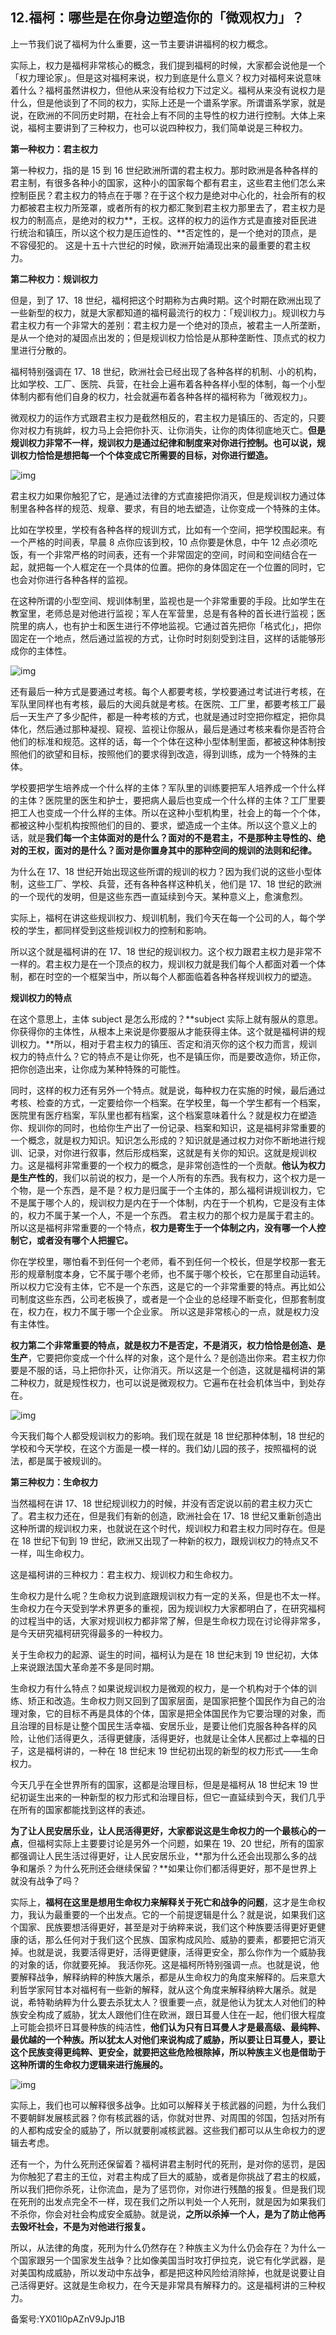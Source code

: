 ## 12.福柯：哪些是在你身边塑造你的「微观权力」？
上一节我们说了福柯为什么重要，这一节主要讲讲福柯的权力概念。


实际上，权力是福柯非常核心的概念，我们提到福柯的时候，大家都会说他是一个「权力理论家」。但是这对福柯来说，权力到底是什么意义？权力对福柯来说意味着什么？福柯虽然讲权力，但他从来没有给权力下过定义。福柯从来没有说权力是什么，但是他谈到了不同的权力，实际上还是一个谱系学家。所谓谱系学家，就是说，在欧洲的不同历史时期，在社会上有不同的主导性的权力进行控制。大体上来说，福柯主要讲到了三种权力，也可以说四种权力，我们简单说是三种权力。


**第一种权力：君主权力**


第一种权力，指的是 15 到 16 世纪欧洲所谓的君主权力。那时欧洲是各种各样的君主制，有很多各种小的国家，这种小的国家每个都有君主，这些君主他们怎么来控制臣民？君主权力的特点在于哪？在于这个权力是绝对中心化的，社会所有的权力都被君主权力所笼罩，或者所有的权力都汇聚到君主权力那里去了，君主权力是权力的制高点，是绝对的权力**，王权。这样的权力的运作方式是直接对臣民进行统治和镇压，所以这个权力是压迫性的、**否定性的，是一个绝对的顶点，是不容侵犯的。 这是十五十六世纪的时候，欧洲开始涌现出来的最重要的君主权力。


**第二种权力：规训权力**


但是，到了 17、18 世纪，福柯把这个时期称为古典时期。这个时期在欧洲出现了一些新型的权力，就是大家都知道的福柯最流行的权力：「规训权力」。规训权力与君主权力有一个非常大的差别：君主权力是一个绝对的顶点，被君主一人所垄断，是从一个绝对的凝固点出发的；但是规训权力恰恰是从那种垄断性、顶点式的权力里进行分散的。


福柯特别强调在 17、18 世纪，欧洲社会已经出现了各种各样的机制、小的机构，比如学校、工厂、医院、兵营，在社会上遍布着各种各样小型的体制，每一个小型体制内都有他们自身的权力，社会就遍布着各种各样的福柯称为「微观权力」。


微观权力的运作方式跟君主权力是截然相反的，君主权力是镇压的、否定的，只要你对权力有挑衅，权力马上会把你扑灭、让你消失，让你的肉体彻底地灭亡。**但是规训权力非常不一样，规训权力是通过纪律和制度来对你进行控制。也可以说，规训权力恰恰是想把每一个个体变成它所需要的目标，对你进行塑造。**


![img](https://pic3.zhimg.com/v2-f42517543c50ae675d3459fceafffb08.webp)

君主权力如果你触犯了它，是通过法律的方式直接把你消灭，但是规训权力通过体制里各种各样的规范、规章、要求，有目的地去塑造，让你变成一个特殊的主体。


比如在学校里，学校有各种各样的规训方式，比如有一个空间，把学校围起来。有一个严格的时间表，早晨 8 点你应该到校，10 点你要是休息，中午 12 点必须吃饭，有一个非常严格的时间表，还有一个非常固定的空间，时间和空间结合在一起，就把每一个人框定在一个具体的位置。把你的身体固定在一个位置的同时，它也会对你进行各种各样的监视。 


在这种所谓的小型空间、规训体制里，监视也是一个非常重要的手段。比如学生在教室里，老师总是对他进行监视；军人在军营里，总是有各种的首长进行监视；医院里的病人，也有护士和医生进行不停地监视。它通过首先把你「格式化」，把你固定在一个地点，然后通过监视的方式，让你时时刻刻受到注目，这样的话能够形成你的主体性。


![img](https://pic4.zhimg.com/v2-d328127a4dc220663cb77791329d5e58.webp)

还有最后一种方式是要通过考核。每个人都要考核，学校要通过考试进行考核，在军队里同样也有考核，最后的大阅兵就是考核。在医院、工厂里，都要考核工厂最后一天生产了多少配件，都是一种考核的方式，也就是通过时空把你框定，把你具体化，然后通过那种凝视、窥视、监视让你服从，最后是通过考核来看你是否符合他们的标准和规范。这样的话，每一个个体在这种小型体制里面，都被这种体制按照他们的欲望和目标，按照他们的要求得到改造，得到训练，成为一个特殊的主体。 


学校要把学生培养成一个什么样的主体？军队里的训练要把军人培养成一个什么样的主体？医院里的医生和护士，要把病人最后也变成一个什么样的主体？工厂里要把工人也变成一个什么样的主体。所以在这种小型机构里，社会上的每一个个体，都被这种小型机构按照他们的目的、要求，塑造成一个主体。所以这个意义上的话，就是**我们每一个主体面对的是什么？面对的不是君主，不是那种主导性的、绝对的王权，面对的是什么？面对是你置身其中的那种空间的规训的法则和纪律。** 


为什么在 17、18 世纪开始出现这些所谓的规训的权力？因为我们说的这些小型体制，这些工厂、学校、兵营，还有各种各样这种机关，他们是 17、18 世纪的欧洲的一个现代的发明，但是这些东西一直延续到今天。某种意义上，愈演愈烈。


实际上，福柯在讲这些规训权力、规训机制，我们今天在每一个公司的人，每个学校的学生，都同样受到这些规训权力的控制和影响。 


所以这个就是福柯讲的在 17、18 世纪的规训权力。这个权力跟君主权力是非常不一样的。君主权力是在一个顶点的权力，规训权力就是我们每个人都面对着一个体制，都在时空的一个框架当中，所以每个人都面临着各种各样规训权力的塑造。


**规训权力的特点**


在这个意思上，主体 subject 是怎么形成的？**subject 实际上就有服从的意思。你获得你的主体性，从根本上来说是你要服从才能获得主体。这个就是福柯讲的规训权力。**所以，相对于君主权力的镇压、否定和消灭你的这个权力而言，规训权力的特点什么？它的特点不是让你死，也不是镇压你，而是要改造你，矫正你，把你创造出来，让你成为某种特殊的可能性。 


同时，这样的权力还有另外一个特点。就是说，每种权力在实施的时候，最后通过考核、检查的方式，一定要给你一个档案。在学校里，每一个学生都有一个档案，医院里有医疗档案，军队里也都有档案，这个档案意味着什么？就是权力在塑造你、规训你的同时，也给你生产出了一份记录、档案和知识，这是福柯非常重要的一个概念，就是权力知识。知识怎么形成的？知识就是通过权力对你不断地进行规训、记录，对你进行叙事，然后形成档案，这就是有关你的知识。这就是规训权力。这是福柯非常重要的一个权力的概念，是非常创造性的一个贡献。**他认为权力是生产性的**，我们以前说的权力，是一个人所有的东西。我有权力，这个权力是一个物，是一个东西，是不是？权力是归属于一个主体的，那么福柯讲规训权力，它不是属于哪个人的，规训权力是内在于一个体制，内在于一个机构，它是没有主体的，权力不属于某一个人，不是一个东西。 君主权力的那个权力是属于君主的。所以这是福柯非常重要的一个特点，**权力是寄生于一个体制之内，没有哪一个人控制它，或者没有哪个人把握它。**


你在学校里，哪怕看不到任何一个老师，看不到任何一个校长，但是学校那一套无形的规章制度本身，它不属于哪个老师，也不属于哪个校长，它在那里自动运转。所以权力它没有主体，它不是一个东西，这是它的一个非常重要的特点。再比如公司制度这些东西，公司老板换了，或者是一个企业的总经理不断变化，但那套制度在，权力在，权力不属于哪一个企业家。 所以这是非常核心的一点，就是权力没有主体性。


**权力第二个非常重要的特点，就是权力不是否定，不是消灭，权力恰恰是创造、是生产**，它要把你变成一个什么样的对象，这个是什么？是创造出你来。君主权力你要是不服的话，马上把你扑灭，让你消灭。所以这是一个创造，这就是福柯讲的第二种权力，就是规性权力，也可以说是微观权力。它遍布在社会机体当中，到处存在。


![img](https://pic3.zhimg.com/v2-64158e7bc9c5ddebb20ac50a5c09389f.webp)

今天我们每个人都受规训权力的影响。我们现在就是 18 世纪那种体制，18 世纪的学校和今天学校，在这个方面是一模一样的。我们幼儿园的孩子，按照福柯的说法，都是属于被规训的。


**第三种权力：生命权力**


当然福柯在讲 17、18 世纪规训权力的时候，并没有否定说以前的君主权力灭亡了。君主权力还在，但是我们有新的创造，欧洲社会在 17、18 世纪又重新创造出这种所谓的规训权力来，也就说在这个时代，规训权力和君主权力同时存在。但是在 18 世纪下旬到 19 世纪，欧洲又出现了一种新的权力，跟规训权力的特点又不一样，叫生命权力。 


这是福柯讲的三种权力：君主权力、规训权力和生命权力。


生命权力是什么呢？生命权力说到底跟规训权力有一定的关系，但是也不太一样。生命权力在今天受到学术界更多的重视，因为规训权力大家都明白了，在研究福柯的过程当中的话，大家对规训权力都非常了解，但是生命权力现在讨论得非常多，是今天研究福柯研究得最多的一种权力。 


关于生命权力的起源、诞生的时间，福柯认为是在 18 世纪末到 19 世纪初，大体上来说跟法国大革命差不多是同时期。


生命权力有什么特点？如果说规训权力是微观的权力，是一个机构对于个体的训练、矫正和改造。生命权力则又回到了国家层面，是国家把整个国民作为自己的治理对象，它的目标不再是具体的个体，国家是把全体国民作为它要治理的对象，而且治理的目标是让整个国民生活幸福、安居乐业，是要让他们克服各种各样的风险，让他们活得更久，活得更健康，活得更好，也就是让全体人民都过上幸福的日子，这是福柯讲的，一种在 18 世纪末 19 世纪初出现的新型的权力形式——生命权力。 


今天几乎在全世界所有的国家，这都是治理目标，但是是福柯从 18 世纪末 19 世纪初诞生出来的一种新型的权力形式和治理目标，但它一直延续到今天，我们几乎在所有的国家都能找到这样的表述。


**为了让人民安居乐业，让人民活得更好，大家都说这是生命权力的一个最核心的一点**，但福柯实际上主要要讨论是另外一个问题，如果在 19、20 世纪，所有的国家都强调让人民生活过得更好，让人民安居乐业，**那为什么还会出现那么多的战争和屠杀？为什么死刑还会继续保留？**如果让你们都活得更好，那不是世界上就没有战争了吗？


实际上，**福柯在这里是想用生命权力来解释关于死亡和战争的问题**，这才是生命权力，我认为最重要的一个出发点。它的一个前提逻辑是什么？就是说，如果我们这个国家、民族要想活得更好，甚至是对于纳粹来说，我们这个种族要活得更好更健康的话，那么任何对于我们这个民族、国家构成风险、威胁的要素，都要把它消灭掉。也就是说，我要活得更好，活得更健康，活得更安全，那么你作为一个威胁我的对象的话，你就要死掉。 我活你死。这是福柯所特别强调一点。也就是说，他要解释战争，解释纳粹的种族大屠杀，都是从生命权力的角度来解释的。后来意大利哲学家阿甘本对福柯有一些新的解释，就从这个角度来解释纳粹大屠杀。就是说，希特勒纳粹为什么要去杀犹太人？很重要一点，就是他认为犹太人对他们的种族安全构成了威胁，犹太人跟他们住在欧洲，跟日耳曼人住在一起，他们很大程度上可能会损坏日耳曼种族的纯洁性，**他们认为只有日耳曼人才是最高级、最纯粹、最优越的一个种族。所以犹太人对他们来说构成了威胁，所以要让日耳曼人，要让这个民族变得更纯粹、更安全，就要把这些危险根除掉，所以种族主义也是借助于这种所谓的生命权力逻辑来进行施展的。** 


![img](https://pic4.zhimg.com/v2-bf3b2cafd82787501cda99ef4b958452.webp)

实际上，我们也可以解释很多战争。比如可以解释关于核武器的问题，为什么我们不要朝鲜发展核武器？你有核武器的话，你就对世界、对周围的邻国，包括对所有的人都构成安全的威胁了，所以就要削减核武器。这些我们都可以从生命权力的逻辑去考虑。


还有一个，为什么死刑还保留着？福柯讲君主制时代的死刑，是对你的惩罚，是因为你触犯了君主的王位，对君主构成了巨大的威胁，或者是你挑战了君主的权威，所以我们把你杀死，让你流血，是为了惩罚你，对你进行残酷的报复。但是我们现在死刑的出发点完全不一样，现在我们之所以判处一个人死刑，就是因为如果我们不杀你，你会对社会构成安全威胁。就是说，**之所以杀掉一个人，是为了防止他再去毁坏社会，不是为对他进行报复。**


所以，从法律的角度，死刑为什么仍然存在？种族主义为什么仍会存在？为什么一个国家跟另一个国家发生战争？比如像美国当时攻打伊拉克，说它有化学武器，是对美国构成威胁，所以发动中东战争，都是把这种风险给消除掉，也就是说要让自己活得更好。这就是生命权力，在今天是非常具有解释力的。这是福柯讲的三种权力。


备案号:YX01l0pAZnV9JpJ1B

